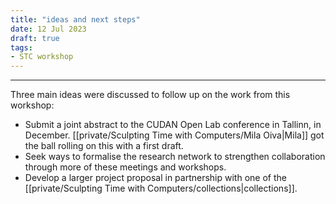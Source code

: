 ```yaml
---
title: "ideas and next steps"
date: 12 Jul 2023
draft: true
tags:
- STC workshop
---
```

---

Three main ideas were discussed to follow up on the work from this workshop:

- Submit a joint abstract to the CUDAN Open Lab conference in Tallinn, in December. [[private/Sculpting Time with Computers/Mila Oiva|Mila]] got the ball rolling on this with a first draft.
- Seek ways to formalise the research network to strengthen collaboration through more of these meetings and workshops. 
- Develop a larger project proposal in partnership with one of the [[private/Sculpting Time with Computers/collections|collections]].

